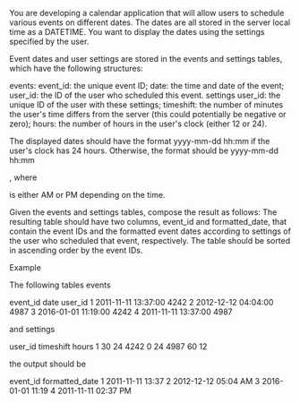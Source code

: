 You are developing a calendar application that will allow users to schedule various events on different dates. The dates are all stored in the server local time as a DATETIME. You want to display the dates using the settings specified by the user.

Event dates and user settings are stored in the events and settings tables, which have the following structures:

events:
event_id: the unique event ID;
date: the time and date of the event;
user_id: the ID of the user who scheduled this event.
settings
user_id: the unique ID of the user with these settings;
timeshift: the number of minutes the user's time differs from the server (this could potentially be negative or zero);
hours: the number of hours in the user's clock (either 12 or 24).

The displayed dates should have the format yyyy-mm-dd hh:mm if the user's clock has 24 hours. Otherwise, the format should be yyyy-mm-dd hh:mm <p>, where <p> is either AM or PM depending on the time.

Given the events and settings tables, compose the result as follows: The resulting table should have two columns, event_id and formatted_date, that contain the event IDs and the formatted event dates according to settings of the user who scheduled that event, respectively. The table should be sorted in ascending order by the event IDs.

Example

The following tables events

event_id	date	            user_id
1	        2011-11-11 13:37:00	4242
2	        2012-12-12 04:04:00	4987
3	        2016-01-01 11:19:00	4242
4	        2011-11-11 13:37:00	4987

and settings

user_id	timeshift	hours
1	    30	        24
4242	0	        24
4987	60	        12

the output should be

event_id	formatted_date
1	        2011-11-11 13:37
2	        2012-12-12 05:04 AM
3	        2016-01-01 11:19
4	        2011-11-11 02:37 PM